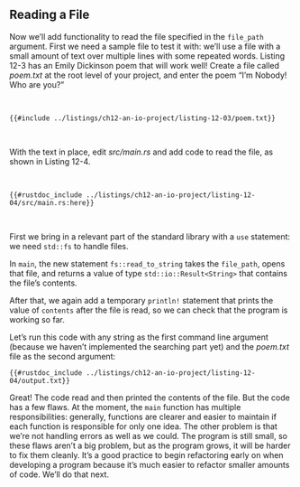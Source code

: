 ## Reading a File

Now we’ll add functionality to read the file specified in the `file_path`
argument. First we need a sample file to test it with: we’ll use a file with a
small amount of text over multiple lines with some repeated words. Listing 12-3
has an Emily Dickinson poem that will work well! Create a file called
_poem.txt_ at the root level of your project, and enter the poem “I’m Nobody!
Who are you?”

<Listing number="12-3" file-name="poem.txt" caption="A poem by Emily Dickinson makes a good test case.">

```text
{{#include ../listings/ch12-an-io-project/listing-12-03/poem.txt}}
```

</Listing>

With the text in place, edit _src/main.rs_ and add code to read the file, as
shown in Listing 12-4.

<Listing number="12-4" file-name="src/main.rs" caption="Reading the contents of the file specified by the second argument">

```rust,should_panic,noplayground
{{#rustdoc_include ../listings/ch12-an-io-project/listing-12-04/src/main.rs:here}}
```

</Listing>

First we bring in a relevant part of the standard library with a `use`
statement: we need `std::fs` to handle files.

In `main`, the new statement `fs::read_to_string` takes the `file_path`, opens
that file, and returns a value of type `std::io::Result<String>` that contains
the file’s contents.

After that, we again add a temporary `println!` statement that prints the value
of `contents` after the file is read, so we can check that the program is
working so far.

Let’s run this code with any string as the first command line argument (because
we haven’t implemented the searching part yet) and the _poem.txt_ file as the
second argument:

```console
{{#rustdoc_include ../listings/ch12-an-io-project/listing-12-04/output.txt}}
```

Great! The code read and then printed the contents of the file. But the code
has a few flaws. At the moment, the `main` function has multiple
responsibilities: generally, functions are clearer and easier to maintain if
each function is responsible for only one idea. The other problem is that we’re
not handling errors as well as we could. The program is still small, so these
flaws aren’t a big problem, but as the program grows, it will be harder to fix
them cleanly. It’s a good practice to begin refactoring early on when
developing a program because it’s much easier to refactor smaller amounts of
code. We’ll do that next.
